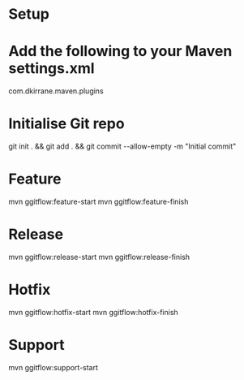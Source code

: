 # Setup
# Add the following to your Maven settings.xml

<pluginGroups>
   <pluginGroup>com.dkirrane.maven.plugins</pluginGroup>
</pluginGroups>

# Initialise Git repo
git init . && git add . && git commit --allow-empty -m "Initial commit"

# Feature
mvn ggitflow:feature-start
mvn ggitflow:feature-finish

# Release
mvn ggitflow:release-start
mvn ggitflow:release-finish

# Hotfix
mvn ggitflow:hotfix-start
mvn ggitflow:hotfix-finish

# Support
mvn ggitflow:support-start
